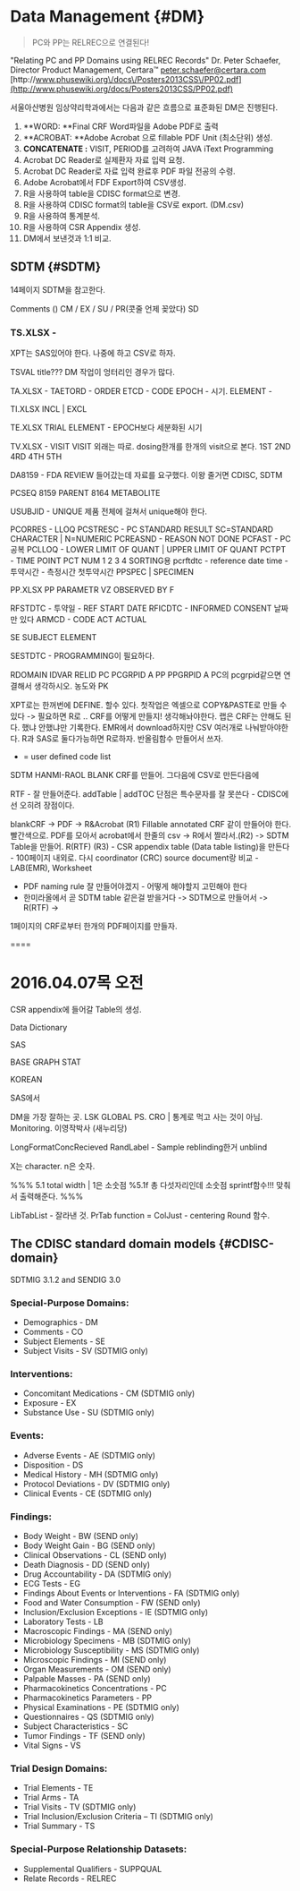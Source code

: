 # Data Management {#DM}

> PC와 PP는 RELREC으로 연결된다!

"Relating PC and PP Domains using RELREC Records"
Dr. Peter Schaefer, Director Product Management, Certara™
peter.schaefer@certara.com
[http:\/\/www.phusewiki.org\/docs\/Posters2013CSS\/PP02.pdf](http://www.phusewiki.org/docs/Posters2013CSS/PP02.pdf)

서울아산병원 임상약리학과에서는 다음과 같은 흐름으로 표준화된 DM은 진행된다.

1. **WORD: **Final CRF Word파일을 Adobe PDF로 출력
2. **ACROBAT: **Adobe Acrobat 으로 fillable PDF Unit \(최소단위\) 생성.
3. **CONCATENATE :** VISIT, PERIOD를 고려하여 JAVA iText Programming 
4. Acrobat DC Reader로 실제환자 자료 입력 요청.
5. Acrobat DC Reader로 자료 입력 완료후 PDF 파일 전공의 수령.
6. Adobe Acrobat에서 FDF Export하여 CSV생성. 
7. R을 사용하여 table을 CDISC format으로 변경. 
8. R을 사용하여 CDISC format의 table을 CSV로 export. \(DM.csv\)
9. R을 사용하여 통계분석. 
10. R을 사용하여 CSR Appendix 생성.
11. DM에서 보낸것과 1:1 비교.

## SDTM {#SDTM}

14페이지 SDTM을 참고한다.

Comments \(\)
CM \/ EX \/ SU \/ PR\(콧줄 언제 꽂았다\)
SD

### TS.XLSX -

XPT는 SAS있어야 한다. 나중에 하고 CSV로 하자.

TSVAL title???
DM 작업이 엉터리인 경우가 많다.

TA.XLSX - 
TAETORD - ORDER
ETCD - CODE
EPOCH - 시기. ELEMENT -

TI.XLSX
INCL \| EXCL

TE.XLSX
TRIAL ELEMENT - EPOCH보다 세분화된 시기

TV.XLSX - VISIT
VISIT 외래는 따로. dosing한개를 한개의 visit으로 본다. 
1ST 2ND 4RD 4TH 5TH

DA8159 - FDA REVIEW 들어갔는데 자료를 요구했다. 이왕 줄거면 CDISC, SDTM

PCSEQ 8159 PARENT 8164 METABOLITE

USUBJID - UNIQUE 제품 전체에 걸쳐서 unique해야 한다.

PCORRES - LLOQ
PCSTRESC - PC STANDARD RESULT SC=STANDARD CHARACTER \| N=NUMERIC
PCREASND - REASON NOT DONE
PCFAST - PC 공복
PCLLOQ - LOWER LIMIT OF QUANT \| UPPER LIMIT OF QUANT
PCTPT - TIME POINT
PCT NUM 1 2 3 4 SORTING용
pcrftdtc - reference date time - 투약시간 - 측정시간  첫투약시간
PPSPEC \| SPECIMEN

PP.XLSX PP PARAMETR
VZ OBSERVED BY F

RFSTDTC - 투약일 - REF START DATE
RFICDTC - INFORMED CONSENT 날짜만 있다
ARMCD - CODE 
ACT ACTUAL

SE SUBJECT ELEMENT

SESTDTC - PROGRAMMING이 필요하다.

RDOMAIN IDVAR RELID
PC PCGRPID A
PP PPGRPID A
PC의 pcgrpid같으면 연결해서 생각하시오. 농도와 PK

XPT로는 한꺼번에 DEFINE. 할수 있다.
첫작업은 엑셀으로 COPY&PASTE로 만들 수 있다 -&gt; 필요하면 R로 ..
CRF를 어떻게 만들지! 생각해놔야한다.
랩은 CRF는 안해도 된다. 했냐 안했냐만 기록한다.
EMR에서 download하지만 CSV 여러개로 나눠받아야한다.
R과 SAS로 둘다가능하면 R로하자. 반올림함수 만들어서 쓰자.

* = user defined code list

SDTM
HANMI-RAOL
BLANK CRF를 만들어. 그다음에 CSV로 만든다음에

RTF - 잘 만들어준다. addTable \| addTOC 
단점은 특수문자를 잘 못쓴다 - CDISC에선 오히려 장점이다.

blankCRF -&gt; PDF -&gt; R&Acrobat \(R1\)
Fillable
annotated CRF 같이 만들어야 한다. 빨간색으로. 
PDF를 모아서 acrobat에서 한줄의 csv -&gt; R에서 짤라서.\(R2\) -&gt; SDTM Table을 만들어. 
R\(RTF\) \(R3\) - CSR appendix table \(Data table listing\)을 만든다 - 100페이지 내외로. 다시 coordinator \(CRC\) source document랑 비교 - LAB\(EMR\), Worksheet

* PDF naming rule 잘 만들어야겠지 - 어떻게 해야할지 고민해야 한다
* 한미라올에서 곧 SDTM table 같은걸 받을거다 -&gt; SDTM으로 만들어서 -&gt; R\(RTF\) -&gt; 

1페이지의 CRF로부터 한개의 PDF페이지를 만들자.

====

# 2016.04.07목 오전

CSR appendix에 들어갈 Table의 생성.

Data Dictionary

SAS

BASE
GRAPH
STAT

KOREAN

SAS에서

DM을 가장 잘하는 곳. LSK GLOBAL PS. CRO \| 통계로 먹고 사는 것이 아님. Monitoring. 이영작박사 \(새누리당\)

LongFormatConcRecieved
RandLabel - Sample reblinding한거 unblind

X는 character. n은 숫자.

%%% 5.1 total width \| 1은  소숫점 %5.1f 총 다섯자리인데 소숫점 sprintf함수!!! 맞춰서 출력해준다. %%%

LibTabList - 잘라낸 것. 
PrTab function = ColJust - centering
Round 함수.

## The CDISC standard domain models {#CDISC-domain}

SDTMIG 3.1.2 and SENDIG 3.0

### Special-Purpose Domains:

* Demographics - DM 
* Comments - CO
* Subject Elements - SE
* Subject Visits - SV \(SDTMIG only\)

### Interventions:

* Concomitant Medications - CM \(SDTMIG only\)
* Exposure - EX
* Substance Use - SU \(SDTMIG only\)

### Events:

* Adverse Events - AE \(SDTMIG only\)
* Disposition - DS
* Medical History - MH \(SDTMIG only\)
* Protocol Deviations - DV \(SDTMIG only\)
* Clinical Events - CE \(SDTMIG only\)

### Findings:

* Body Weight - BW \(SEND only\)
* Body Weight Gain - BG \(SEND only\)
* Clinical Observations - CL \(SEND only\)
* Death Diagnosis - DD \(SEND only\)
* Drug Accountability - DA \(SDTMIG only\)
* ECG Tests - EG
* Findings About Events or Interventions - FA \(SDTMIG only\)
* Food and Water Consumption - FW \(SEND only\)
* Inclusion\/Exclusion Exceptions - IE \(SDTMIG only\)
* Laboratory Tests - LB
* Macroscopic Findings - MA \(SEND only\)
* Microbiology Specimens - MB \(SDTMIG only\)
* Microbiology Susceptibility - MS \(SDTMIG only\)
* Microscopic Findings - MI \(SEND only\)
* Organ Measurements - OM \(SEND only\)
* Palpable Masses - PA \(SEND only\)
* Pharmacokinetics Concentrations - PC 
* Pharmacokinetics Parameters - PP 
* Physical Examinations - PE \(SDTMIG only\)
* Questionnaires - QS \(SDTMIG only\)
* Subject Characteristics - SC
* Tumor Findings - TF \(SEND only\)
* Vital Signs - VS

### Trial Design Domains:

* Trial Elements - TE
* Trial Arms - TA
* Trial Visits - TV \(SDTMIG only\)
* Trial Inclusion\/Exclusion Criteria – TI \(SDTMIG only\)
* Trial Summary - TS

### Special-Purpose Relationship Datasets:

* Supplemental Qualifiers - SUPPQUAL
* Relate Records - RELREC

